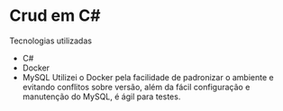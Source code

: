 # Crud em C#
Tecnologias utilizadas
- C#
- Docker
- MySQL
Utilizei o Docker pela facilidade de padronizar o ambiente e evitando conflitos sobre versão,
além da fácil configuração e manutenção do MySQL, é ágil para testes.
